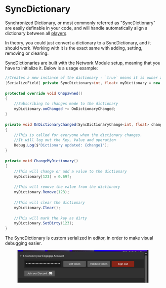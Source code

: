 # SyncDictionary

Synchronized Dictionary, or most commonly referred as "SyncDictionary" are easily definable in your code, and will handle automatically align a dictionary between all [players](../../playerid-client-connection.md).

In theory, you could just convert a dictionary to a SyncDictionary, and it should work. Working with it is the exact same with adding, setting, removing or clearing.

SyncDictionaries are built with the Network Module setup, meaning that you have to initialize it. Below is a usage example:

```csharp
//Creates a new instance of the dictionary - `true` means it is owner auth. 
[SerializeField] private SyncDictionary<int, float> myDictionary = new(true);

protected override void OnSpawned()
{
    //Subscribing to changes made to the dictionary
    myDictionary.onChanged += OnDictionaryChanged;
}

private void OnDictionaryChanged(SyncDictionaryChange<int, float> change)
{
    //This is called for everyone when the dictionary changes.
    //It will log out the Key, Value and operation
    Debug.Log($"Dictionary updated: {change}");
}

private void ChangeMyDictionary()
{
    //This will change or add a value to the dictionary
    myDictionary[123] = 0.69f;
    
    //This will remove the value from the dictionary
    myDictionary.Remove(123);
    
    //This will clear the dictionary
    myDictionary.Clear();
    
    //This will mark the key as dirty
    myDictionary.SetDirty(123);
}
```

The SyncDictionary is custom serialized in editor, in order to make visual debugging easier.

<figure><img src="../../../.gitbook/assets/image (8).png" alt=""><figcaption></figcaption></figure>
